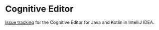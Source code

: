 # Cognitive Editor

[Issue tracking](https://github.com/monochromata/cognitive-editor/issues) for the Cognitive Editor for Java and Kotlin in IntelliJ IDEA.
